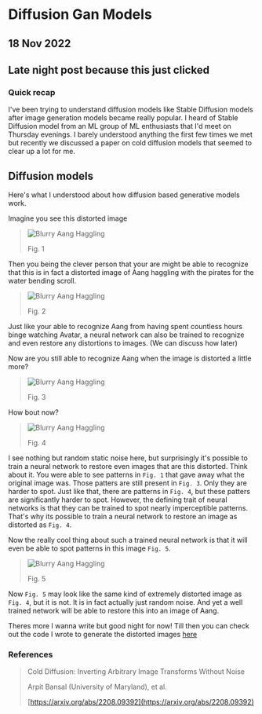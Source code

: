 <h1 class="text-center mb-0 mt-10">Diffusion Gan Models</h1>
<h2 class="text-end mt-0">18 Nov 2022</h2>

## Late night post because this just clicked

### Quick recap

I've been trying to understand diffusion models like Stable Diffusion models after image generation models became really popular. I heard of Stable Diffusion model from an ML group of ML enthusiasts that I'd meet on Thursday evenings. I barely understood anything the first few times we met but recently we discussed a paper on cold diffusion models that seemed to clear up a lot for me.

## Diffusion models

Here's what I understood about how diffusion based generative models work.

Imagine you see this distorted image

> ![Blurry Aang Haggling](../Haggaling_Aangs/aang_distorted_0.5.png)
>
> Fig. 1

Then you being the clever person that your are might be able to recognize that this is in fact a distorted image of Aang haggling with the pirates for the water bending scroll.

> ![Blurry Aang Haggling](../Haggaling_Aangs/aang_distorted_0.0.png)
>
> Fig. 2

Just like your able to recognize Aang from having spent countless hours binge watching Avatar, a neural
network can also be trained to recognize and even restore any distortions to images. (We can discuss how
later)

Now are you still able to recognize Aang when the image is distorted a little more?

> ![Blurry Aang Haggling](../Haggaling_Aangs/aang_distorted_0.8.png)
>
> Fig. 3

How bout now?

> ![Blurry Aang Haggling](../Haggaling_Aangs/aang_distorted_1.0.png)
>
> Fig. 4

I see nothing but random static noise here, but surprisingly it's  possible to train a neural network to restore even images that are this distorted. Think about it. You were able to see patterns in `Fig. 1` that gave away what the original image was. Those patters are still present in `Fig. 3`. Only they are harder to spot. Just like that, there are patterns in `Fig. 4`, but these patters are significantly harder to spot. However, the defining trait of neural networks is that they can be trained to spot nearly imperceptible patterns. That's why its possible to train a neural network to restore an image as distorted as `Fig. 4`.

Now the really cool thing about such a trained neural network is that it will even be able to spot patterns
in this image `Fig. 5`.

> ![Blurry Aang Haggling](../Haggaling_Aangs/random_noise.png)
>
> Fig. 5

Now `Fig. 5` may look like the same kind of extremely distorted image as `Fig. 4`, but it is not. It is in fact actually just random noise. And yet a well trained network will be able to restore this into an image
of Aang.

Theres more I wanna write but good night for now! Till then you can check out the code I wrote to generate the distorted images [here](https://github.com/RK22000/noisy-image/blob/main/Image_Distortion.ipynb)

### References

> Cold Diffusion: Inverting Arbitrary Image Transforms Without Noise
>
> Arpit Bansal (University of Maryland), et al.
>
>[https://arxiv.org/abs/2208.09392](https://arxiv.org/abs/2208.09392)
